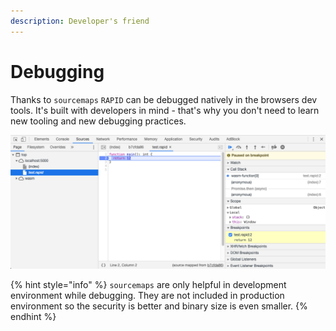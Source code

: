 ```yaml
---
description: Developer's friend
---
```


# Debugging

Thanks to `sourcemaps` `RAPID` can be debugged natively in the browsers dev tools. It's built with developers in mind - that's why you don't need to learn new tooling and new debugging practices.

![](../.gitbook/assets/screenshot-2020-03-22-at-02.00.06.png)

{% hint style="info" %}
`sourcemaps` are only helpful in development environment while debugging. They are not included in production environment so the security is better and binary size is even smaller.
{% endhint %}

